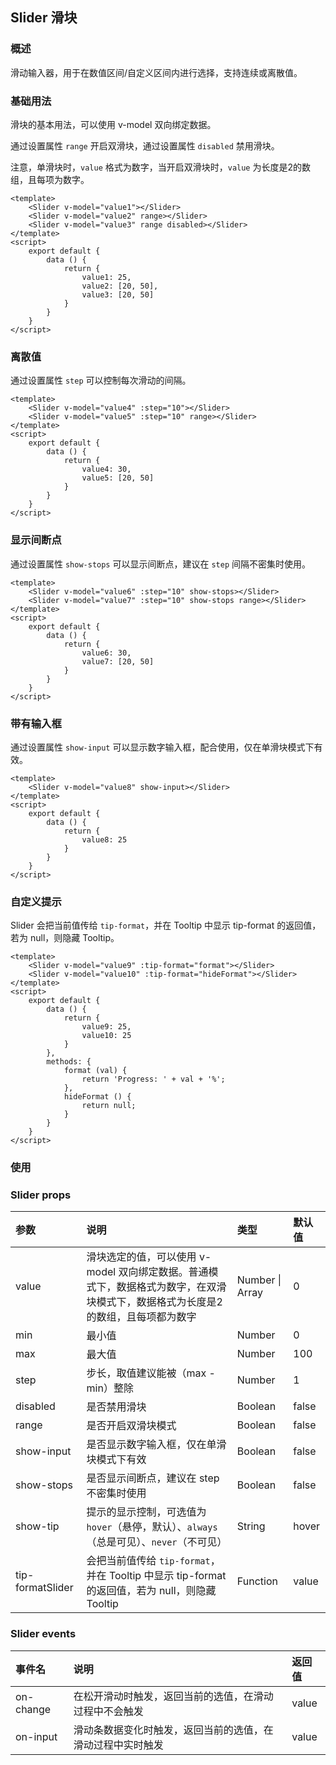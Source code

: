 ## Slider 滑块

### 概述

滑动输入器，用于在数值区间/自定义区间内进行选择，支持连续或离散值。

### 基础用法

滑块的基本用法，可以使用 v-model 双向绑定数据。

通过设置属性 `range` 开启双滑块，通过设置属性 `disabled` 禁用滑块。

注意，单滑块时，`value` 格式为数字，当开启双滑块时，`value` 为长度是2的数组，且每项为数字。

```
<template>
    <Slider v-model="value1"></Slider>
    <Slider v-model="value2" range></Slider>
    <Slider v-model="value3" range disabled></Slider>
</template>
<script>
    export default {
        data () {
            return {
                value1: 25,
                value2: [20, 50],
                value3: [20, 50]
            }
        }
    }
</script>

```

<!--divider-->

### 离散值

通过设置属性 `step` 可以控制每次滑动的间隔。

```
<template>
    <Slider v-model="value4" :step="10"></Slider>
    <Slider v-model="value5" :step="10" range></Slider>
</template>
<script>
    export default {
        data () {
            return {
                value4: 30,
                value5: [20, 50]
            }
        }
    }
</script>
```

<!--divider-->

### 显示间断点

通过设置属性 `show-stops` 可以显示间断点，建议在 `step` 间隔不密集时使用。

```
<template>
    <Slider v-model="value6" :step="10" show-stops></Slider>
    <Slider v-model="value7" :step="10" show-stops range></Slider>
</template>
<script>
    export default {
        data () {
            return {
                value6: 30,
                value7: [20, 50]
            }
        }
    }
</script>

```

<!--divider-->

### 带有输入框

通过设置属性 `show-input` 可以显示数字输入框，配合使用，仅在单滑块模式下有效。

```
<template>
    <Slider v-model="value8" show-input></Slider>
</template>
<script>
    export default {
        data () {
            return {
                value8: 25
            }
        }
    }
</script>

```

<!--divider-->

### 自定义提示

Slider 会把当前值传给 `tip-format`，并在 Tooltip 中显示 tip-format 的返回值，若为 null，则隐藏 Tooltip。

```
<template>
    <Slider v-model="value9" :tip-format="format"></Slider>
    <Slider v-model="value10" :tip-format="hideFormat"></Slider>
</template>
<script>
    export default {
        data () {
            return {
                value9: 25,
                value10: 25
            }
        },
        methods: {
            format (val) {
                return 'Progress: ' + val + '%';
            },
            hideFormat () {
                return null;
            }
        }
    }
</script>

```

<!--divider-->

### 使用

### Slider props

<!--table-->
| 参数               | 说明                                       | 类型              | 默认值   |
| :--------------- | :--------------------------------------- | :-------------- | :---- |
| value            | 滑块选定的值，可以使用 v-model 双向绑定数据。普通模式下，数据格式为数字，在双滑块模式下，数据格式为长度是2的数组，且每项都为数字 | Number \| Array | 0     |
| min              | 最小值                                      | Number          | 0     |
| max              | 最大值                                      | Number          | 100   |
| step             | 步长，取值建议能被（max - min）整除                   | Number          | 1     |
| disabled         | 是否禁用滑块                                   | Boolean         | false |
| range            | 是否开启双滑块模式                                | Boolean         | false |
| show-input       | 是否显示数字输入框，仅在单滑块模式下有效                     | Boolean         | false |
| show-stops       | 是否显示间断点，建议在 step 不密集时使用                  | Boolean         | false |
| show-tip         | 提示的显示控制，可选值为 `hover`（悬停，默认）、`always`（总是可见）、`never`（不可见） | String          | hover |
| tip-formatSlider | 会把当前值传给 `tip-format`，并在 Tooltip 中显示 tip-format 的返回值，若为 null，则隐藏 Tooltip | Function        | value |
<!--table-->
<!--divider-->

### Slider events

<!--table-->

| 事件名       | 说明                            | 返回值   |
| :-------- | :---------------------------- | :---- |
| on-change | 在松开滑动时触发，返回当前的选值，在滑动过程中不会触发   | value |
| on-input  | 滑动条数据变化时触发，返回当前的选值，在滑动过程中实时触发 | value |

<!--table-->
<!--divider-->